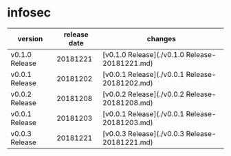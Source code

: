 # infosec	


|version|release date|changes|
|---|---|---|
|v0.1.0 Release|20181221|[v0.1.0 Release](./v0.1.0 Release-20181221.md)|
|v0.0.1 Release|20181202|[v0.0.1 Release](./v0.0.1 Release-20181202.md)|
|v0.0.2 Release|20181208|[v0.0.2 Release](./v0.0.2 Release-20181208.md)|
|v0.0.1 Release|20181203|[v0.0.1 Release](./v0.0.1 Release-20181203.md)|
|v0.0.3 Release|20181221|[v0.0.3 Release](./v0.0.3 Release-20181221.md)|
